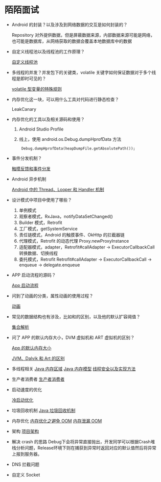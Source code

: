 # 陌陌面试

- Android 的封装？以及涉及到网络数据的交互是如何封装的？

    Repository 对外提供数据，但是屏蔽数据来源，内部数据来源可能是网络，也可能是数据库，从网络获取的数据会覆盖本地数据库中的数据

- 自定义线程池以及线程池的工作原理？

    [自定义线程池](./2自定义线程池.md)

- 多线程的并发？并发包下的关键类，volatile 关键字如何保证数据对于多个线程是即时可见的？

    [volatile 型变量的特殊规则](./3volatile型变量规则.md) 

- 内存优化这一块，可以用什么工具对代码进行静态检查？

    LeakCanary

- 内存优化的工具以及相关源码和使用？
    1. Android Studio Profile
    2. 线上，使用 android.os.Debug.dumpHprofData 方法

            Debug.dumpHprofData(heapDumpFile.getAbsolutePath());

- 事件分发机制？

    [触摸反馈和事件分发](./4触摸反馈事件分发.md) 

- Android 异步机制

    [Android 中的 Thread、Looper 和 Handler 机制](./5Android-Thread-Looper-Handler.md) 

- 设计模式中项目中使用了哪些？
    1. 单例模式
    2. 观察者模式，RxJava，notifyDataSetChanged()
    3. Builder 模式，Retrofit 
    4. 工厂模式，getSystemService
    5. 责任链模式，Android 的触摸事件、OkHttp 的拦截器链
    6. 代理模式，Retrofit 的动态代理 Proxy.newProxyInstance
    7. 适配器模式，adapter，Retrofit#callAdapter → ExecutorCallbackCall 转换数据、切换线程
    8. 委托模式，Retrofit Retrofit#callAdapter → ExecutorCallbackCall → enqueue → delegate.enqueue
- APP 启动流程的源码？

    [App 启动流程](./6App启动流程.md) 

- 问到了动画的分类，属性动画的使用过程？

    [动画](./7动画.md) 

- 常见的数据结构也有涉及，比如和的区别，以及他的默认扩容阈值？

    [集合解析](./8集合解析.md) 

- 问了 APP 的默认内存大小，DVM 虚拟机和 ART 虚拟机的区别？

    [App 的默认内存大小](./9App默认内存大小.md)

    [JVM、Dalvik 和 Art 的区别](./10JVM-Dalvik-Art区别.md)

- 多线程相关
[Java 内存区域](./11Java内存区域.md) 
[Java 内存模型](./12Java内存模型.md) 
[线程安全以及实现方法](./13线程安全.md)
- 生产者消费者
[生产者消费者](./14生产者消费者.md)
- 启动速度的优化

    [冷启动优化](./15冷启动优化.md) 

- 垃圾回收机制
[Java 垃圾回收机制](./16Java垃圾回收机制.md)
- 内存优化
[内存优化之避免 OOM](./内存优化之避免OOM.md)
[内存泄漏 OOM](./内存泄漏.md)
- 架构
[项目架构](./17项目架构.md)
- 解决 crash 的思路
Debug下会将异常直接抛出，开发同学可以根据Crash堆栈分析问题，Release环境下则在捕获到异常时返回对应的默认值然后将异常上报到服务器。
- DNS 拦截问题
- 自定义 Socket
